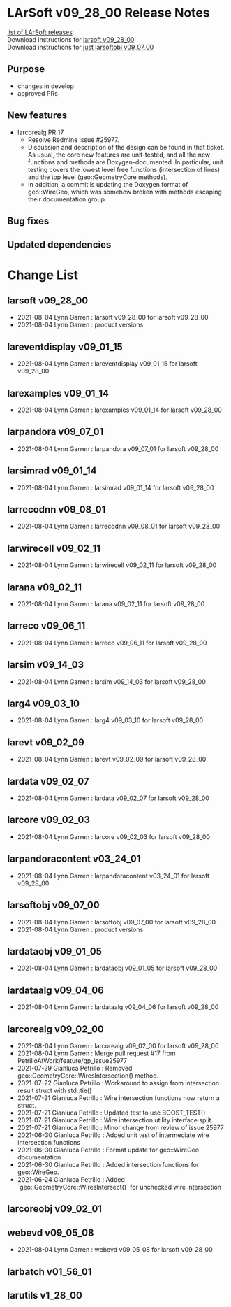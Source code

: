 # LArSoft v09_28_00 Release Notes



[list of LArSoft releases](LArSoft_release_list)  
Download instructions for [larsoft v09_28_00](http://scisoft.fnal.gov/scisoft/bundles/larsoft/v09_28_00/larsoft-v09_28_00.html)  
Download instructions for [just larsoftobj v09_07_00](http://scisoft.fnal.gov/scisoft/bundles/larsoftobj/v09_07_00/larsoftobj-v09_07_00.html)

## Purpose

-   changes in develop
-   approved PRs

## New features

-   larcorealg PR 17
    -   Resolve Redmine issue \#25977.
    -   Discussion and description of the design can be found in that ticket. As usual, the core new features are unit-tested, and all the new functions and methods are Doxygen-documented. In particular, unit testing covers the lowest level free functions (intersection of lines) and the top level (geo::GeometryCore methods).
    -   In addition, a commit is updating the Doxygen format of geo::WireGeo, which was somehow broken with methods escaping their documentation group.

## Bug fixes

## Updated dependencies

# Change List

## larsoft v09_28_00

-   2021-08-04 Lynn Garren : larsoft v09_28_00 for larsoft v09_28_00
-   2021-08-04 Lynn Garren : product versions

## lareventdisplay v09_01_15

-   2021-08-04 Lynn Garren : lareventdisplay v09_01_15 for larsoft v09_28_00

## larexamples v09_01_14

-   2021-08-04 Lynn Garren : larexamples v09_01_14 for larsoft v09_28_00

## larpandora v09_07_01

-   2021-08-04 Lynn Garren : larpandora v09_07_01 for larsoft v09_28_00

## larsimrad v09_01_14

-   2021-08-04 Lynn Garren : larsimrad v09_01_14 for larsoft v09_28_00

## larrecodnn v09_08_01

-   2021-08-04 Lynn Garren : larrecodnn v09_08_01 for larsoft v09_28_00

## larwirecell v09_02_11

-   2021-08-04 Lynn Garren : larwirecell v09_02_11 for larsoft v09_28_00

## larana v09_02_11

-   2021-08-04 Lynn Garren : larana v09_02_11 for larsoft v09_28_00

## larreco v09_06_11

-   2021-08-04 Lynn Garren : larreco v09_06_11 for larsoft v09_28_00

## larsim v09_14_03

-   2021-08-04 Lynn Garren : larsim v09_14_03 for larsoft v09_28_00

## larg4 v09_03_10

-   2021-08-04 Lynn Garren : larg4 v09_03_10 for larsoft v09_28_00

## larevt v09_02_09

-   2021-08-04 Lynn Garren : larevt v09_02_09 for larsoft v09_28_00

## lardata v09_02_07

-   2021-08-04 Lynn Garren : lardata v09_02_07 for larsoft v09_28_00

## larcore v09_02_03

-   2021-08-04 Lynn Garren : larcore v09_02_03 for larsoft v09_28_00

## larpandoracontent v03_24_01

-   2021-08-04 Lynn Garren : larpandoracontent v03_24_01 for larsoft v09_28_00

## larsoftobj v09_07_00

-   2021-08-04 Lynn Garren : larsoftobj v09_07_00 for larsoft v09_28_00
-   2021-08-04 Lynn Garren : product versions

## lardataobj v09_01_05

-   2021-08-04 Lynn Garren : lardataobj v09_01_05 for larsoft v09_28_00

## lardataalg v09_04_06

-   2021-08-04 Lynn Garren : lardataalg v09_04_06 for larsoft v09_28_00

## larcorealg v09_02_00

-   2021-08-04 Lynn Garren : larcorealg v09_02_00 for larsoft v09_28_00
-   2021-08-04 Lynn Garren : Merge pull request \#17 from PetrilloAtWork/feature/gp_issue25977
-   2021-07-29 Gianluca Petrillo : Removed geo::GeometryCore::WiresIntersection() method.
-   2021-07-22 Gianluca Petrillo : Workaround to assign from intersection result struct with std::tie()
-   2021-07-21 Gianluca Petrillo : Wire intersection functions now return a struct.
-   2021-07-21 Gianluca Petrillo : Updated test to use BOOST_TEST()
-   2021-07-21 Gianluca Petrillo : Wire intersection utility interface split.
-   2021-07-21 Gianluca Petrillo : Minor change from review of issue 25977
-   2021-06-30 Gianluca Petrillo : Added unit test of intermediate wire intersection functions
-   2021-06-30 Gianluca Petrillo : Format update for geo::WireGeo documentation
-   2021-06-30 Gianluca Petrillo : Added intersection functions for geo::WireGeo.
-   2021-06-24 Gianluca Petrillo : Added \`geo::GeometryCore::WiresIntersect()\` for unchecked wire intersection

## larcoreobj v09_02_01

## webevd v09_05_08

-   2021-08-04 Lynn Garren : webevd v09_05_08 for larsoft v09_28_00

## larbatch v01_56_01

## larutils v1_28_00
